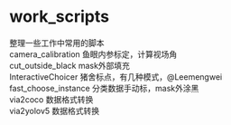 # work_scripts
整理一些工作中常用的脚本  
camera_calibration 鱼眼内参标定，计算视场角  
cut_outside_black mask外部填充  
InteractiveChoicer 猪舍标点，有几种模式，@Leemengwei  
fast_choose_instance 分类数据手动标，mask外涂黑  
via2coco 数据格式转换  
via2yolov5 数据格式转换  
